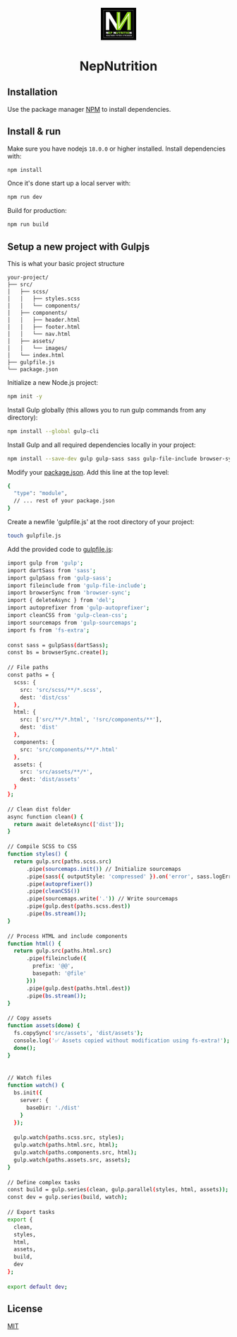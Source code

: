 <p align="center">
  <img src="/public/logo.jpg" width="80" alt="Logo" />
</p>
<h1 align="center">NepNutrition</h1>

## Installation

Use the package manager [NPM](https://www.npmjs.com/) to install dependencies.

## Install & run

Make sure you have nodejs `18.0.0` or higher installed. Install dependencies with:

```bash
npm install
```

Once it's done start up a local server with:

```bash
npm run dev
```

Build for production:

```bash
npm run build
```

## Setup a new project with Gulpjs

This is what your basic project structure

```
your-project/
├── src/
│   ├── scss/
│   │   ├── styles.scss
│   │   └── components/
│   ├── components/
│   │   ├── header.html
│   │   ├── footer.html
│   │   └── nav.html
│   ├── assets/
│   │   └── images/
│   └── index.html
├── gulpfile.js
└── package.json
```

Initialize a new Node.js project:

```bash
npm init -y
```

Install Gulp globally (this allows you to run gulp commands from any directory):

```bash
npm install --global gulp-cli
```

Install Gulp and all required dependencies locally in your project:

```bash
npm install --save-dev gulp gulp-sass sass gulp-file-include browser-sync del gulp-autoprefixer gulp-clean-css
```

Modify your [package.json](./package.json). Add this line at the top level:

```bash
{
  "type": "module",
  // ... rest of your package.json
}
```

Create a newfile 'gulpfile.js' at the root directory of your project:

```bash
touch gulpfile.js
```

Add the provided code to [gulpfile.js](./gulpfile.js):

```bash
import gulp from 'gulp';
import dartSass from 'sass';
import gulpSass from 'gulp-sass';
import fileinclude from 'gulp-file-include';
import browserSync from 'browser-sync';
import { deleteAsync } from 'del';
import autoprefixer from 'gulp-autoprefixer';
import cleanCSS from 'gulp-clean-css';
import sourcemaps from 'gulp-sourcemaps';
import fs from 'fs-extra';

const sass = gulpSass(dartSass);
const bs = browserSync.create();

// File paths
const paths = {
  scss: {
    src: 'src/scss/**/*.scss',
    dest: 'dist/css'
  },
  html: {
    src: ['src/**/*.html', '!src/components/**'],
    dest: 'dist'
  },
  components: {
    src: 'src/components/**/*.html'
  },
  assets: {
    src: 'src/assets/**/*',
    dest: 'dist/assets'
  }
};

// Clean dist folder
async function clean() {
  return await deleteAsync(['dist']);
}

// Compile SCSS to CSS
function styles() {
  return gulp.src(paths.scss.src)
      .pipe(sourcemaps.init()) // Initialize sourcemaps
      .pipe(sass({ outputStyle: 'compressed' }).on('error', sass.logError))
      .pipe(autoprefixer())
      .pipe(cleanCSS())
      .pipe(sourcemaps.write('.')) // Write sourcemaps
      .pipe(gulp.dest(paths.scss.dest))
      .pipe(bs.stream());
}

// Process HTML and include components
function html() {
  return gulp.src(paths.html.src)
      .pipe(fileinclude({
        prefix: '@@',
        basepath: '@file'
      }))
      .pipe(gulp.dest(paths.html.dest))
      .pipe(bs.stream());
}

// Copy assets
function assets(done) {
  fs.copySync('src/assets', 'dist/assets');
  console.log('✅ Assets copied without modification using fs-extra!');
  done();
}


// Watch files
function watch() {
  bs.init({
    server: {
      baseDir: './dist'
    }
  });

  gulp.watch(paths.scss.src, styles);
  gulp.watch(paths.html.src, html);
  gulp.watch(paths.components.src, html);
  gulp.watch(paths.assets.src, assets);
}

// Define complex tasks
const build = gulp.series(clean, gulp.parallel(styles, html, assets));
const dev = gulp.series(build, watch);

// Export tasks
export {
  clean,
  styles,
  html,
  assets,
  build,
  dev
};

export default dev;
```

## License

[MIT](https://choosealicense.com/licenses/mit/)